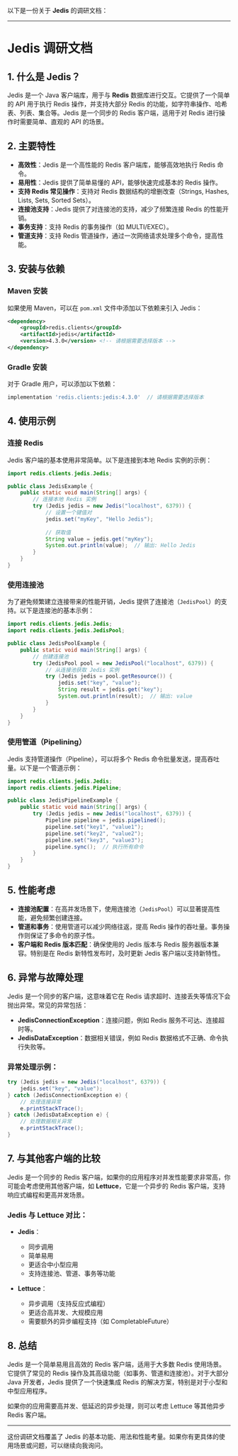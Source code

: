 以下是一份关于 **Jedis** 的调研文档：

---

# Jedis 调研文档

## 1. 什么是 Jedis？
Jedis 是一个 Java 客户端库，用于与 **Redis** 数据库进行交互。它提供了一个简单的 API 用于执行 Redis 操作，并支持大部分 Redis 的功能，如字符串操作、哈希表、列表、集合等。Jedis 是一个同步的 Redis 客户端，适用于对 Redis 进行操作时需要简单、直观的 API 的场景。

## 2. 主要特性
- **高效性**：Jedis 是一个高性能的 Redis 客户端库，能够高效地执行 Redis 命令。
- **易用性**：Jedis 提供了简单易懂的 API，能够快速完成基本的 Redis 操作。
- **支持 Redis 常见操作**：支持对 Redis 数据结构的增删改查（Strings, Hashes, Lists, Sets, Sorted Sets）。
- **连接池支持**：Jedis 提供了对连接池的支持，减少了频繁连接 Redis 的性能开销。
- **事务支持**：支持 Redis 的事务操作（如 MULTI/EXEC）。
- **管道支持**：支持 Redis 管道操作，通过一次网络请求处理多个命令，提高性能。

## 3. 安装与依赖

### Maven 安装

如果使用 Maven，可以在 `pom.xml` 文件中添加以下依赖来引入 Jedis：

```xml
<dependency>
    <groupId>redis.clients</groupId>
    <artifactId>jedis</artifactId>
    <version>4.3.0</version> <!-- 请根据需要选择版本 -->
</dependency>
```

### Gradle 安装

对于 Gradle 用户，可以添加以下依赖：

```groovy
implementation 'redis.clients:jedis:4.3.0'  // 请根据需要选择版本
```

## 4. 使用示例

### 连接 Redis

Jedis 客户端的基本使用非常简单。以下是连接到本地 Redis 实例的示例：

```java
import redis.clients.jedis.Jedis;

public class JedisExample {
    public static void main(String[] args) {
        // 连接本地 Redis 实例
        try (Jedis jedis = new Jedis("localhost", 6379)) {
            // 设置一个键值对
            jedis.set("myKey", "Hello Jedis");
            
            // 获取值
            String value = jedis.get("myKey");
            System.out.println(value);  // 输出: Hello Jedis
        }
    }
}
```

### 使用连接池

为了避免频繁建立连接带来的性能开销，Jedis 提供了连接池（`JedisPool`）的支持。以下是连接池的基本示例：

```java
import redis.clients.jedis.Jedis;
import redis.clients.jedis.JedisPool;

public class JedisPoolExample {
    public static void main(String[] args) {
        // 创建连接池
        try (JedisPool pool = new JedisPool("localhost", 6379)) {
            // 从连接池获取 Jedis 实例
            try (Jedis jedis = pool.getResource()) {
                jedis.set("key", "value");
                String result = jedis.get("key");
                System.out.println(result);  // 输出: value
            }
        }
    }
}
```

### 使用管道（Pipelining）

Jedis 支持管道操作（Pipeline），可以将多个 Redis 命令批量发送，提高吞吐量。以下是一个管道示例：

```java
import redis.clients.jedis.Jedis;
import redis.clients.jedis.Pipeline;

public class JedisPipelineExample {
    public static void main(String[] args) {
        try (Jedis jedis = new Jedis("localhost", 6379)) {
            Pipeline pipeline = jedis.pipelined();
            pipeline.set("key1", "value1");
            pipeline.set("key2", "value2");
            pipeline.set("key3", "value3");
            pipeline.sync();  // 执行所有命令
        }
    }
}
```

## 5. 性能考虑

- **连接池配置**：在高并发场景下，使用连接池（`JedisPool`）可以显著提高性能，避免频繁创建连接。
- **管道和事务**：使用管道可以减少网络往返，提高 Redis 操作的吞吐量。事务操作则保证了多命令的原子性。
- **客户端和 Redis 版本匹配**：确保使用的 Jedis 版本与 Redis 服务器版本兼容。特别是在 Redis 新特性发布时，及时更新 Jedis 客户端以支持新特性。

## 6. 异常与故障处理

Jedis 是一个同步的客户端，这意味着它在 Redis 请求超时、连接丢失等情况下会抛出异常。常见的异常包括：
- **JedisConnectionException**：连接问题，例如 Redis 服务不可达、连接超时等。
- **JedisDataException**：数据相关错误，例如 Redis 数据格式不正确、命令执行失败等。

### 异常处理示例：

```java
try (Jedis jedis = new Jedis("localhost", 6379)) {
    jedis.set("key", "value");
} catch (JedisConnectionException e) {
    // 处理连接异常
    e.printStackTrace();
} catch (JedisDataException e) {
    // 处理数据相关异常
    e.printStackTrace();
}
```

## 7. 与其他客户端的比较

Jedis 是一个同步的 Redis 客户端，如果你的应用程序对并发性能要求非常高，你可能会考虑使用其他客户端，如 **Lettuce**，它是一个异步的 Redis 客户端，支持响应式编程和更高并发场景。

### Jedis 与 Lettuce 对比：

- **Jedis**：
    - 同步调用
    - 简单易用
    - 更适合中小型应用
    - 支持连接池、管道、事务等功能

- **Lettuce**：
    - 异步调用（支持反应式编程）
    - 更适合高并发、大规模应用
    - 需要额外的异步编程支持（如 CompletableFuture）

## 8. 总结

Jedis 是一个简单易用且高效的 Redis 客户端，适用于大多数 Redis 使用场景。它提供了常见的 Redis 操作及其高级功能（如事务、管道和连接池）。对于大部分 Java 开发者，Jedis 提供了一个快速集成 Redis 的解决方案，特别是对于小型和中型应用程序。

如果你的应用需要高并发、低延迟的异步处理，则可以考虑 Lettuce 等其他异步 Redis 客户端。

---

这份调研文档覆盖了 Jedis 的基本功能、用法和性能考量。如果你有更具体的使用场景或问题，可以继续向我询问。